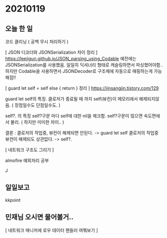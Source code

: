 # 20210119
## 오늘 한 일
코드 클리닝 ( 공백 무시 처리하기 )

[ JSON 디코더와 JSONSerialization 차이 정리 ]
https://leejigun.github.io/JSON_parsing_using_Codable
예전에는 JSONSerialization를 사용했음.
일일히 딕셔너리 형태로 캐슬링하면서 파싱했어야함..
하지만 Codable을 사용하면서 JSONDecoder로 구조체에 자동으로 매핑하는게 가능해짐!!


[ guard let self = self else { return } 정리 ]
https://jinsangjin.tistory.com/129

guard let self의 특징.
클로저가 종료될 때 까지 self(뷰컨)이 메모리에서 해제되지않음. ( 장점일수도 단점일수도. )

self?. 의 특징
self?구문 마다 self에 대한 nil을 체크함.
self?구문이 많으면 속도면에서 불리. ( 하지만 미미한 차이.. )

결론 :
클로저의 작업중, 뷰컨이 해제되면 안된다. -> guard let self
클로저의 작업중 뷰컨이 해제되도 상관없다. -> self?.


[ 네트워크 구조도 그리기 ] 



almofire 예외처리 공부

J


## 일일보고

kkpoint


## 민재님 오시면 물어볼거..
[ 네트워크 매니저에 로우 데이터 핸들러 여쭤보기 ]
